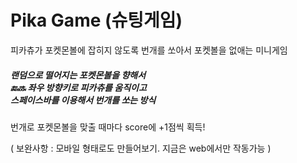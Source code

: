 # Pika Game (슈팅게임)
피카츄가 포켓몬볼에 잡히지 않도록 번개를 쏘아서 포켓볼을 없애는 미니게임

##### 랜덤으로 떨어지는 포켓몬볼을 향해서 <br/>🔚🔜 좌우 방향키로 피카츄를 움직이고<br/> 스페이스바를 이용해서 번개를 쏘는 방식
 번개로 포켓몬볼을 맞출 때마다 score에 +1점씩 획득! 

( 보완사항 : 모바일 형태로도 만들어보기. 지금은 web에서만 작동가능 )
